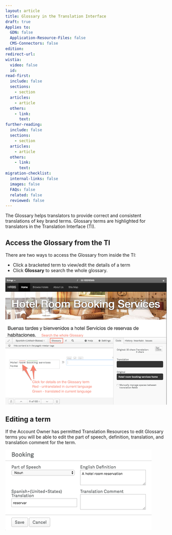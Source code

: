 ```yaml
---
layout: article
title: Glossary in the Translation Interface
draft: true
Applies to:
  GDN: false
  Application-Resource-Files: false
  CMS-Connectors: false
edition:
redirect-url:
wistia:
  video: false
  id:
read-first:
  include: false
  sections:
    - section
  articles:
    - article
  others:
    - link:
      text:
further-reading:
  include: false
  sections:
    - section
  articles:
    - article
  others:
    - link:
      text:
migration-checklist:
  internal-links: false
  images: false
  FAQs: false
  related: false
  reviewed: false
---
```



The Glossary helps translators to provide correct and consistent translations of key brand terms. Glossary terms are highlighted for translators in the Translation Interface (TI).

## Access the Glossary from the TI

There are two ways to access the Glossary from inside the TI:

* Click a bracketed term to view/edit the details of a term
* Click&nbsp;**Glossary**&nbsp;to search the whole glossary.


![](/uploads/versions/smartling---translations-management--smartling-hotels----x----944-742x---.png)

## Editing a term

If the Account Owner has permitted Translation Resources to edit Glossary terms you will be able to edit the part of speech, definition, translation, and translation comment for the term.

![](/uploads/versions/smartling---translations-management--smartling-hotels----x----457-251x---.png)